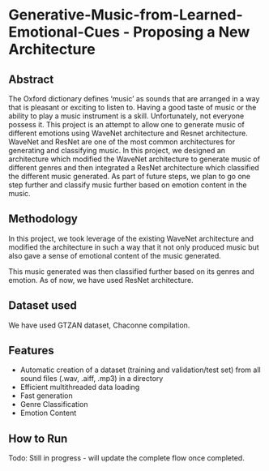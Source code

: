 # Generative-Music-from-Learned-Emotional-Cues - Proposing a New Architecture

## Abstract
The Oxford dictionary defines ‘music’ as sounds that are arranged in a way that is pleasant or exciting to listen to. Having a good taste of music or the ability to play a music instrument is a skill. Unfortunately, not everyone possess it. This project is an attempt to allow one to generate music of different emotions using WaveNet architecture and Resnet architecture. WaveNet and ResNet are one of the most common architectures for generating and classifying music. In this project, we designed an architecture which modified the WaveNet architecture to generate music of different genres and then integrated a ResNet architecture which classified the different music generated. As part of future steps, we plan to go one step further and classify music further based on emotion content in the music.

## Methodology

In this project, we took leverage of the existing WaveNet architecture and modified the architecture in such a way that it not only produced music but also gave a sense of emotional content of the music generated.

This music generated was then classified further based on its genres and emotion.
As of now, we have used ResNet architecture.

## Dataset used

We have used GTZAN dataset, Chaconne compilation.

## Features
- Automatic creation of a dataset (training and validation/test set) from all sound files (.wav, .aiff, .mp3) in a directory
- Efficient multithreaded data loading
- Fast generation
- Genre Classification
- Emotion Content

## How to Run
Todo: Still in progress - will update the complete flow once completed.







